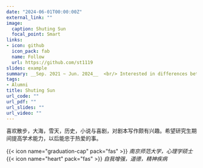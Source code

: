 ```yaml
---
date: "2024-06-01T00:00:00Z"
external_link: ""
image:
  caption: Shuting Sun
  focal_point: Smart
links:
- icon: github
  icon_pack: fab
  name: Follow
  url: https://github.com/st1119
slides: example
summary: __Sep. 2021 ~ Jun. 2024__  <br/> Interested in differences between people and brain plasticity.Love exploring new things.
tags:
- Alumni
title: Shuting Sun
url_code: ""
url_pdf: ""
url_slides: ""
url_video: ""
---
```

喜欢散步，大海，雪天，历史，小说与喜剧，对剧本写作颇有兴趣。希望研究生期间提高学术能力，以后能忠于热爱的事。

{{< icon name="graduation-cap" pack="fas" >}} _南京师范大学，心理学硕士_  
{{< icon name="heart" pack="fas" >}} _自我增强，道德，精神疾病_  


